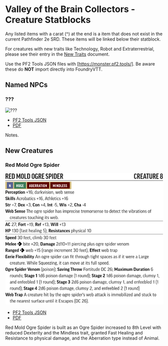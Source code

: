 # Valley of the Brain Collectors - Creature Statblocks

Any listed items with a carat (^) at the end is a item that does not exist in the current Pathfinder 2e SRD. These items will be linked below their statblock.

For creatures with new traits like Technology, Robot and Extraterrestrial, please see their entry in the [New Traits](/Traits/README.md) document.

Use the PF2 Tools JSON files with [https://monster.pf2.tools/]. Be aware these do **NOT** import directly into FoundryVTT.

## Named NPCs

### ???

![???](PNGs/???.png)

* [PF2 Tools JSON](PF2Tools/???.json)
* [PDF](PDFs/???.pdf)

Notes.

## New Creatures

### Red Mold Ogre Spider

![Red Mold Ogre Spider](PNGs/RedMoldOgreSpider.png)

* [PF2 Tools JSON](PF2Tools/RedMoldOgreSpider.json)
* [PDF](PDFs/RedMoldOgreSpider.pdf)

Red Mold Ogre Spider is built as an Ogre Spider increased to 8th Level with reduced Dexterity and the Mindless trait, granted Fast Healing and Resistance to physical damage, and the Aberration type instead of Animal.

